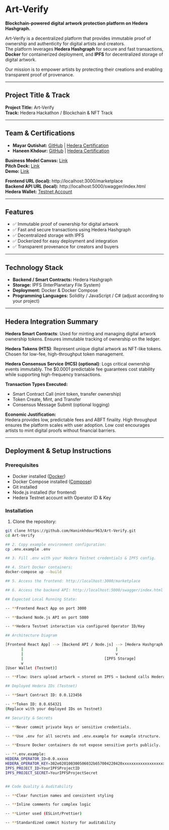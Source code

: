 # Art-Verify

**Blockchain-powered digital artwork protection platform on Hedera Hashgraph.**  

Art-Verify is a decentralized platform that provides immutable proof of ownership and authenticity for digital artists and creators.  
The platform leverages **Hedera Hashgraph** for secure and fast transactions, **Docker** for containerized deployment, and **IPFS** for decentralized storage of digital artwork.  

Our mission is to empower artists by protecting their creations and enabling transparent proof of provenance.

---

## Project Title & Track
**Project Title:** Art-Verify  
**Track:** Hedera Hackathon / Blockchain & NFT Track  

---

## Team & Certifications

- **Mayar Qutishat:** [GitHub](https://github.com/Mayarqutishat) | [Hedera Certification](https://drive.google.com/file/d/1VOPUcXhGRAt6iAm32vsNAGfnFFKbWyVr/view?usp=drive_link)  
- **Haneen Khdour:** [GitHub](https://github.com/Haninkhdour963) | [Hedera Certification](https://drive.google.com/file/d/1nx3XtxFGJ15ftcv7vpKoP2yjgh8pf-CW/view?usp=drive_link)  

**Business Model Canvas:** [Link](https://www.canva.com/design/DAG25ab42SI/JO6yqBEDkVZ04QDdLsiTkQ/edit)  
**Pitch Deck:** [Link](https://prezi.com/p/edit/ch8cbapyzvo_/)  
**Demo:** [Link](https://share.descript.com/view/TNFRT4p5vUR)  

**Frontend URL (local):** http://localhost:3000/marketplace  
**Backend API URL (local):** http://localhost:5000/swagger/index.html  
**Hedera Wallet:** [Testnet Account](https://hashscan.io/testnet/account/copyYourAccout)  

---

## Features

- ✅ Immutable proof of ownership for digital artwork  
- ✅ Fast and secure transactions using Hedera Hashgraph  
- ✅ Decentralized storage with IPFS  
- ✅ Dockerized for easy deployment and integration  
- ✅ Transparent provenance for creators and buyers  

---

## Technology Stack

- **Backend / Smart Contracts:** Hedera Hashgraph  
- **Storage:** IPFS (InterPlanetary File System)  
- **Deployment:** Docker & Docker Compose  
- **Programming Languages:** Solidity / JavaScript / C# (adjust according to your project)  

---

## Hedera Integration Summary

**Hedera Smart Contracts**: Used for minting and managing digital artwork ownership tokens. Ensures immutable tracking of ownership on the ledger.  

**Hedera Tokens (HTS)**: Represent unique digital artwork as NFT-like tokens. Chosen for low-fee, high-throughput token management.  

**Hedera Consensus Service (HCS) (optional)**: Logs critical ownership events immutably. The $0.0001 predictable fee guarantees cost stability while supporting high-frequency transactions.  

**Transaction Types Executed:**  
- Smart Contract Call (mint token, transfer ownership)  
- Token Create, Mint, and Transfer  
- Consensus Message Submit (optional logging)

**Economic Justification:**  
Hedera provides low, predictable fees and ABFT finality. High throughput ensures the platform scales with user adoption. Low cost encourages artists to mint digital proofs without financial barriers.

---

## Deployment & Setup Instructions

### Prerequisites

- Docker installed ([Docker](https://www.docker.com/get-started))  
- Docker Compose installed ([Compose](https://docs.docker.com/compose/install/))  
- Git installed  
- Node.js installed (for frontend)  
- Hedera Testnet account with Operator ID & Key  

### Installation

1. Clone the repository:

```bash
git clone https://github.com/Haninkhdour963/Art-Verify.git
cd Art-Verify

## 2. Copy example environment configuration:
cp .env.example .env

## 3. Fill .env with your Hedera Testnet credentials & IPFS config.

## 4. Start Docker containers:
docker-compose up --build

## 5. Access the frontend: http://localhost:3000/marketplace

## 6. Access the backend API: http://localhost:5000/swagger/index.html

## Expected Local Running State:

-- **Frontend React App on port 3000

-- **Backend Node.js API on port 5000

-- **Hedera Testnet interaction via configured Operator ID/Key

## Architecture Diagram

[Frontend React App] --> [Backend API / Node.js] --> [Hedera Hashgraph Network]
       |                                         |
       |                                         v
       |                                    [IPFS Storage]
       v
[User Wallet (Testnet)]

-- **Flow: Users upload artwork → stored on IPFS → backend calls Hedera Smart Contract to mint ownership token → frontend displays proof of ownership.

## Deployed Hedera IDs (Testnet)

-- **Smart Contract ID: 0.0.123456

-- **Token ID: 0.0.654321
(Replace with your deployed IDs on Testnet)

## Security & Secrets

-- **Never commit private keys or sensitive credentials.

-- **Use .env for all secrets and .env.example for example structure.

-- **Ensure Docker containers do not expose sensitive ports publicly.

-- **.env.example:
HEDERA_OPERATOR_ID=0.0.xxxxx
HEDERA_OPERATOR_KEY=302e020100300506032b657004220420xxxxxxxxxxxxxxxxxxxxxxxxxxxxxxxxxxxxxxxxxxxxxxxxxxxxxxxx
IPFS_PROJECT_ID=YourIPFSProjectID
IPFS_PROJECT_SECRET=YourIPFSProjectSecret


## Code Quality & Auditability

-- **Clear function names and consistent styling

-- **Inline comments for complex logic

-- **Linter used (ESLint/Prettier)

-- **Standardized commit history for auditability

